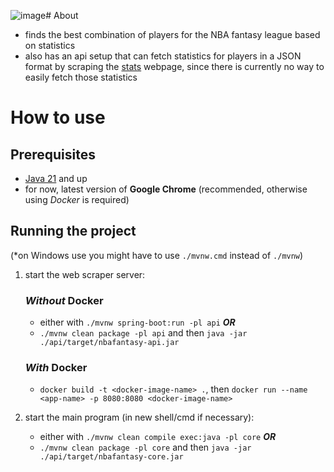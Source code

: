 ![image](https://github.com/user-attachments/assets/4d756045-777e-4968-9567-218c7abb88d7)# About
- finds the best combination of players for the NBA fantasy league based on statistics
- also has an api setup that can fetch statistics for players in a JSON format by scraping the [stats](https://nbafantasy.nba.com/statistics) webpage, since there is currently no way to easily fetch those statistics

# How to use
## Prerequisites
- [Java 21](https://www.oracle.com/java/technologies/javase/jdk21-archive-downloads.html) and up
- for now, latest version of **Google Chrome** (recommended, otherwise using *Docker* is required)

## Running the project
(*on Windows use you might have to use `./mvnw.cmd` instead of `./mvnw`)
1. start the web scraper server:
    ### *Without* Docker
    - either with `./mvnw spring-boot:run -pl api` ***OR***
    - `./mvnw clean package -pl api` and then `java -jar ./api/target/nbafantasy-api.jar`
    ### *With* Docker
   - `docker build -t <docker-image-name> .`, then `docker run --name <app-name> -p 8080:8080 <docker-image-name>`
   
2. start the main program (in new shell/cmd if necessary):
   - either with `./mvnw clean compile exec:java -pl core` ***OR***
   - `./mvnw clean package -pl core` and then `java -jar ./api/target/nbafantasy-core.jar`
